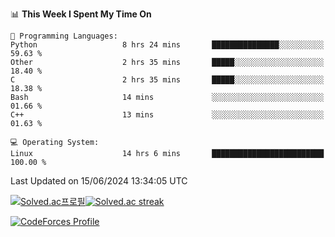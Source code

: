 
<!--START_SECTION:waka-->
📊 **This Week I Spent My Time On** 

```text
💬 Programming Languages: 
Python                   8 hrs 24 mins       ███████████████░░░░░░░░░░   59.63 % 
Other                    2 hrs 35 mins       █████░░░░░░░░░░░░░░░░░░░░   18.40 % 
C                        2 hrs 35 mins       █████░░░░░░░░░░░░░░░░░░░░   18.38 % 
Bash                     14 mins             ░░░░░░░░░░░░░░░░░░░░░░░░░   01.66 % 
C++                      13 mins             ░░░░░░░░░░░░░░░░░░░░░░░░░   01.63 % 

💻 Operating System: 
Linux                    14 hrs 6 mins       █████████████████████████   100.00 % 
```


 Last Updated on 15/06/2024 13:34:05 UTC
<!--END_SECTION:waka-->


[![Solved.ac프로필](http://mazassumnida.wtf/api/generate_badge?boj=hckim96)](https://solved.ac/hckim96)[![Solved.ac streak](http://mazandi.herokuapp.com/api?handle=hckim96&theme=dark)](https://solved.ac/hckim96)


[![CodeForces Profile](https://cf.leed.at?id=hckim96)](https://codeforces.com/profile/hckim96)

